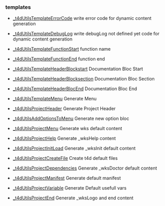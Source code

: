 
### templates
* [_t4dUtilsTemplateErrorCode](G4d-templates.md#_t4dUtilsTemplateErrorCode)
    write error code for dynamic content generation

* [_t4dUtilsTemplateDebugLog](G4d-templates.md#_t4dUtilsTemplateDebugLog)
    write debugLog not defined yet code for dynamic content generation

* [_t4dUtilsTemplateFunctionStart](G4d-templates.md#_t4dUtilsTemplateFunctionStart)
    function name

* [_t4dUtilsTemplateFunctionEnd](G4d-templates.md#_t4dUtilsTemplateFunctionEnd)
    function end

* [_t4dUtilsTemplateHeaderBlockstart](G4d-templates.md#_t4dUtilsTemplateHeaderBlockstart)
    Documentation Bloc Start

* [_t4dUtilsTemplateHeaderBlocksection](G4d-templates.md#_t4dUtilsTemplateHeaderBlocksection)
    Documentation Bloc Section

* [_t4dUtilsTemplateHeaderBlocEnd](G4d-templates.md#_t4dUtilsTemplateHeaderBlocEnd)
    Documentation Bloc End

* [_t4dUtilsTemplateMenu](G4d-templates.md#_t4dUtilsTemplateMenu)
    Generate Menu

* [_t4dUtilsProjectHeader](G4d-templates.md#_t4dUtilsProjectHeader)
    Generate Project Header

* [_t4dUtilsAddOptionsToMenu](G4d-templates.md#_t4dUtilsAddOptionsToMenu)
    Generate new option bloc

* [_t4dUtilsProjectMenu](G4d-templates.md#_t4dUtilsProjectMenu)
    Generate wks default content

* [_t4dUtilsProjectHelp](G4d-templates.md#_t4dUtilsProjectHelp)
    Generate _wksHelp content

* [_t4dUtilsProjectInitLoad](G4d-templates.md#_t4dUtilsProjectInitLoad)
    Generate _wksInit default content

* [_t4dUtilsProjectCreateFile](G4d-templates.md#_t4dUtilsProjectCreateFile)
    Create t4d default files

* [_t4dUtilsProjectDependencies](G4d-templates.md#_t4dUtilsProjectDependencies)
    Generate _wksDoctor default content

* [_t4dUtilsProjectManifest](G4d-templates.md#_t4dUtilsProjectManifest)
    Generate default manifest

* [_t4dUtilsProjectVariable](G4d-templates.md#_t4dUtilsProjectVariable)
    Generate Default usefull vars

* [_t4dUtilsProjectEnd](G4d-templates.md#_t4dUtilsProjectEnd)
    Generate _wksLogo and end content


